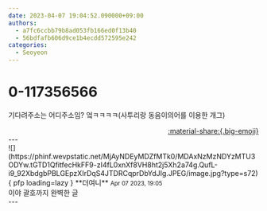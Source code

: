 ```yaml
---
date: 2023-04-07 19:04:52.090000+09:00
authors:
  - a7fc6ccbb79b8ad053fb166ed0f13b40
  - 56bdfafb606d9ce1b4ecdd572595e242
categories:
  - Seoyeon
---
```


# 0-117356566

<div class="post-container" markdown="1">
<div class="content-container md-sidebar__scrollwrap" markdown="1">

기다려주소는 어디주소임? 엌ㅋㅋㅋㅋ(사투리랑 동음이의어를 이용한 개그)

</div>
</div>

<div style="text-align: right;" markdown="1">
<a href="https://weverse.io/fromis9/fanpost/0-117356566" style="text-align: right;">:material-share:{.big-emoji}</a>
</div>
---

<div class="comments-container md-sidebar__scrollwrap" markdown="1">
<div class="comment" markdown="1">
<div class='id-container' markdown="1">
![](https://phinf.wevpstatic.net/MjAyNDEyMDZfMTk0/MDAxNzMzNDYzMTU3ODYw.tGTD1QfitfecHkFF9-zI4fL0xnXf8VH8ht2j5Xh2a74g.QufL-i9_92XbdgbPBLGEpzXIrDqS4JTDRCqprDbYdJIg.JPEG/image.jpg?type=s72){ pfp loading=lazy }
**<span class="artist">더여니</span>** <small>Apr 07 2023, 19:05</small><br>
</div>
<div class='comment-body' markdown="1">
이야 괄호까지 완벽한 글
</div>
</div>
</div>
---
